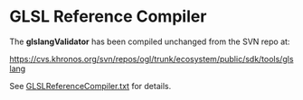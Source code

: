 
# GLSL Reference Compiler

The **glslangValidator** has been compiled unchanged from the SVN repo at:

https://cvs.khronos.org/svn/repos/ogl/trunk/ecosystem/public/sdk/tools/glslang

See [GLSLReferenceCompiler.txt](GLSLReferenceCompiler.txt) for details.







